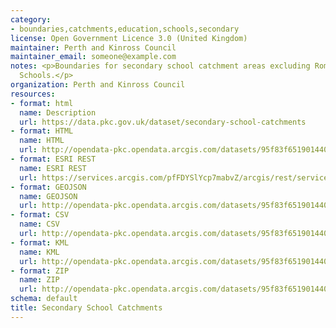 ```yaml
---
category:
- boundaries,catchments,education,schools,secondary
license: Open Government Licence 3.0 (United Kingdom)
maintainer: Perth and Kinross Council
maintainer_email: someone@example.com
notes: <p>Boundaries for secondary school catchment areas excluding Roman Catholic
  Schools.</p>
organization: Perth and Kinross Council
resources:
- format: html
  name: Description
  url: https://data.pkc.gov.uk/dataset/secondary-school-catchments
- format: HTML
  name: HTML
  url: http://opendata-pkc.opendata.arcgis.com/datasets/95f83f651901440292a82ae2f737828d_0
- format: ESRI REST
  name: ESRI REST
  url: https://services.arcgis.com/pfFDYSlYcp7mabvZ/arcgis/rest/services/Secondary_School_Catchments/FeatureServer/0
- format: GEOJSON
  name: GEOJSON
  url: http://opendata-pkc.opendata.arcgis.com/datasets/95f83f651901440292a82ae2f737828d_0.geojson
- format: CSV
  name: CSV
  url: http://opendata-pkc.opendata.arcgis.com/datasets/95f83f651901440292a82ae2f737828d_0.csv
- format: KML
  name: KML
  url: http://opendata-pkc.opendata.arcgis.com/datasets/95f83f651901440292a82ae2f737828d_0.kml
- format: ZIP
  name: ZIP
  url: http://opendata-pkc.opendata.arcgis.com/datasets/95f83f651901440292a82ae2f737828d_0.zip
schema: default
title: Secondary School Catchments
---
```

